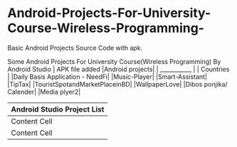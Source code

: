 # Android-Projects-For-University-Course-Wireless-Programming-
Basic Android Projects Source Code with apk.

Some Android Projects For University Course(Wireless Programming) By Android Studio | APK file added
|Android projects|
| ___________   | 
| Countries |
|Daily Basis Application - NeedFi|
|Music-Player|
|Smart-Assistant|
|TipTax|
|TouristSpotandMarketPlaceinBD|
|WallpaperLove|
|Dibos ponjika/ Calender|
|Media plyer2|



| Android Studio Project List  |
| ------------- | 
| Content Cell  | 
| Content Cell  | 
